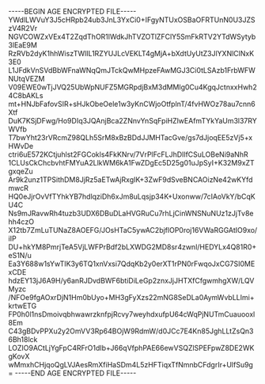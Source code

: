-----BEGIN AGE ENCRYPTED FILE-----
YWdlLWVuY3J5cHRpb24ub3JnL3YxCi0+IFgyNTUxOSBaOFRTUnN0U3JZSzV4R2Vr
NGVCOWZxVEx4T2ZqdThOR1lWdkJhTVZOTlZFClY5SmFkRTV2YTdWSytyb3lEaE9M
RzRVb2dyK1hhWiszTWlIL1RZYUJLcVEKLT4gMjA+bXdtUyUtZ3JlYXNlClNxK3E0
L1JFdkVnSVdBbWFnaWNqQmJTckQwMHpzeFAwMGJ3Ci0tLSAzb1FrbWFWNUtqVEZM
V09EWE0wTjJVQ25UbWpNUFZ5MGRpdjBxM3dMMlg0Cu4KgqJctnxxHwh24C8bAKLs
mt+HNJbFafovSIR+sHJkObeOele1w3yKnCWjoOtfplnT/4fvHWOz78au7cnn6Xtf
DuK7KSjDFwg/Ho9DIq3JQAnjBca2ZNnvYnSqFpiHZlwEAfmTYkYaUm3l37RYWVfb
T7bwYht23rVRcmZ98QLh5SrM8xBzBDdJJMHTacGve/gs7dJjoqEE5zVj5+xHWvDe
ctri6uE572KCtjuhlst2FGCokls4FkKNrv/7VrPlFcFLJhDIlfCSuLOBeNi9aNhR
1CLUsCkChcbvhtFMYuA2LlkWM6kA1FwZDgEc5D25g01uJpSyI+K32M9xZTgxqeZu
Ar9k2unz1TPSithDM8JjRz5aETwAjRxgIK+3ZwF9dSveBNCAOizNe42wKYfdmwcR
HQ0eJjrOvVfTYhkYB7hdlqziDh6xJm8uLqsjp34K+Uxonww/7cIAoVkY/bCqKU4C
Ns9mJRavwRh4tuzb3UDX6DBuDLaHVGRuCu7rhLjCinWNSNuNUz1zJjTv8ehh4czO
X12tb7ZmLuTUNaZ8AOEFG/JOsHTaC5ywAC2bjflOP0roj16VWaRGGAtIO9xo/iIP
DU+hkYM8PmrjTeA5VjLWFPrBdf2bLXWDG2MD8sr4zwnl/HEDYLx4Q81R0+eS1N/u
Ea3Y688w1sYwTIK3y6TQ1xnVxsi7QdqKb2y0erXT1rPN0rFwqoJxCG7SI0MExCDE
hdzEY13jJ6A9H/y6anRJDvdBWF6btiDiLeGp2znxJjJHTXfCfgwmhgXW/LQVMyzc
/NFOe9fgAOxrDjN1Hm0bUyo+MH3gFyXzs22mNG8SeDLa0AymWvbLLImi+krtwETG
FP0h0l1nsDmoivqbhwawrzknfpjRcvy7weyhdxufpU64cWqPjNUTmCuauooxl8Em
C43gBDvPPXu2y2OmVV3Rp64BOjW9RdmW/d0JCc7E4Kn85JghLLtZsQn36Bh18lck
LOZIO9ACtLjYgFpC4RFrO1dIb+J66qVfphPAE66ewVSQZlSPEFpwZ8DE2WKgKovX
wMmxhCHjqoQgLVJAesRmXfiHaSDm4L5zHFTiqxTfNmnbCFdgrIr+UlfSu9g=
-----END AGE ENCRYPTED FILE-----
